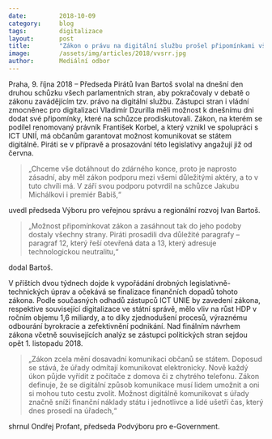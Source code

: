 ```yaml
---
date:         2018-10-09
category:     blog
tags:         digitalizace
layout:       post
title:        "Zákon o právu na digitální službu prošel připomínkami všech politických stran"
image:        /assets/img/articles/2018/vvsrr.jpg
author:       Mediální odbor
---
```



Praha, 9. října 2018 – Předseda Pirátů Ivan Bartoš svolal na dnešní den druhou schůzku všech parlamentních stran, aby pokračovaly v debatě o zákonu zavádějícím tzv. právo na digitální službu. Zástupci stran i vládní zmocněnec pro digitalizaci Vladimír Dzurilla měli možnost k dnešnímu dni dodat své připomínky, které na schůzce prodiskutovali. Zákon, na kterém se podílel renomovaný právník František Korbel, a který vznikl ve spolupráci s ICT UNIÍ, má občanům garantovat možnost komunikovat se státem digitálně. Piráti se v přípravě a prosazování této legislativy angažují již od června.

> „Chceme vše dotáhnout do zdárného konce, proto je naprosto zásadní, aby měl zákon podporu mezi všemi důležitými aktéry, a to v tuto chvíli má. V září svou podporu potvrdil na schůzce Jakubu Michálkovi i premiér Babiš,“ 

uvedl předseda Výboru pro veřejnou správu a regionální rozvoj Ivan Bartoš. 

> „Možnost připomínkovat zákon a zasáhnout tak do jeho podoby dostaly všechny strany. Piráti prosadili dva důležité paragrafy – paragraf 12, který řeší otevřená data a 13, který adresuje technologickou neutralitu,“ 

dodal Bartoš.

V příštích dvou týdnech dojde k vypořádání drobných legislativně-technických úprav a očekává se finalizace finančních dopadů tohoto zákona. Podle současných odhadů zástupců ICT UNIE by zavedení zákona, respektive související digitalizace ve státní správě, mělo vliv na růst HDP v ročním objemu 1,6 miliardy, a to díky zjednodušení procesů, výraznému odbourání byrokracie a zefektivnění podnikání. Nad finálním návrhem zákona včetně souvisejících analýz se zástupci politických stran sejdou opět 1. listopadu 2018.

> „Zákon zcela mění dosavadní komunikaci občanů se státem. Doposud se stává, že úřady odmítají komunikovat elektronicky. Nově každý úkon půjde vyřídit z počítače z domova či z chytrého telefonu. Zákon definuje, že se digitální způsob komunikace musí lidem umožnit a oni si mohou tuto cestu zvolit. Možnost digitálně komunikovat s úřady značně sníží finanční náklady státu i jednotlivce a lidé ušetří čas, který dnes prosedí na úřadech,“ 

shrnul Ondřej Profant, předseda Podvýboru pro e-Government.
